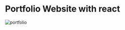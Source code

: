 # Portfolio Website with react
![portfolio](https://user-images.githubusercontent.com/13692734/205459559-cc9a060d-a196-4465-995c-0475b441ea93.png)
